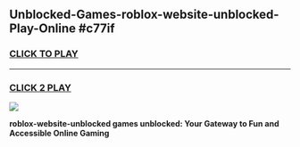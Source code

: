 
## Unblocked-Games-roblox-website-unblocked-Play-Online #c77if
<h3>
<a href="https://news.freeplayer.one?title=roblox-website-unblocked&ref=3">CLICK TO PLAY</a></h3>
<hr>

<h3>
<a href="https://news.freeplayer.one?title=roblox-website-unblocked&ref=3">CLICK 2 PLAY</a>
  
</h3>

<a href="https://news.freeplayer.one?title=roblox-website-unblocked&ref=3"><img src="https://clearcache.store/games.png"></a>


**roblox-website-unblocked games unblocked: Your Gateway to Fun and Accessible Online Gaming**
